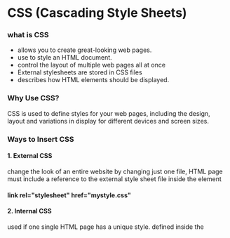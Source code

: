 # CSS (Cascading Style Sheets)
### what is CSS 
* allows you to create great-looking web pages.
* use to style an HTML document.
* control the layout of multiple web pages all at once
* External stylesheets are stored in CSS files
* describes how HTML elements should be displayed.

### Why Use CSS?
CSS is used to define styles for your web pages, including the design, layout and variations in display for different devices and screen sizes.

### Ways to Insert CSS

#### 1. External CSS

change the look of an entire website by changing just one file,
HTML page must include a reference to the external style sheet file inside the <link> element

#### link rel="stylesheet" href="mystyle.css"


#### 2. Internal CSS

used if one single HTML page has a unique style.
defined inside the <style> element
  
#### h1 {
#### color: maroon;
#### margin-left: 40px;}

  
#### 3. Inline CSS
  
used to apply a unique style for a single element.
add the style attribute to the relevant element.
  
#### p style="color:red;">This is a paragraph./p>
  
### type of color in CSS
  
- HEX value color
- RGB color
- RGBA  color
- hsl color
- hsla color
  
  
